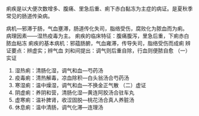 痢疾是以大便次数增多、腹痛、里急后重、痢下赤白黏冻为主症的病证。是夏秋季常见的肠道传染病。

病机—邪滞于肠，气血壅滞，肠道传化失司，脂络受伤，腐败化为脓血而为痢。
病理因素——湿热疫毒为主。
痢疾的临床特征：腹痛腹泻，里急后重，下痢赤白脓血粘冻
痢疾的基本病机：邪蕴肠腑，气血雍滞，传导失司，脂络受伤而成痢
辨证要点：辨虚实；辨气血
刘和间提出：调气则后重自除，行血则便脓自愈
（一）实证
1. 湿热痢：清肠化湿，调气和血—芍药汤
2. 疫毒痢：清热解毒，凉血除积—白头翁汤合芍药汤
3. 寒湿痢：温中燥湿，调气和血—不换金正气散
（二）虚证
1. 阴虚痢：养阴和营，清肠化湿—黄连阿胶汤合驻车丸
2. 虚寒痢：温补脾肾，收涩固脱—桃花汤合真人养脏汤
3. 休息痢：温中清肠，调气化滞—连理汤